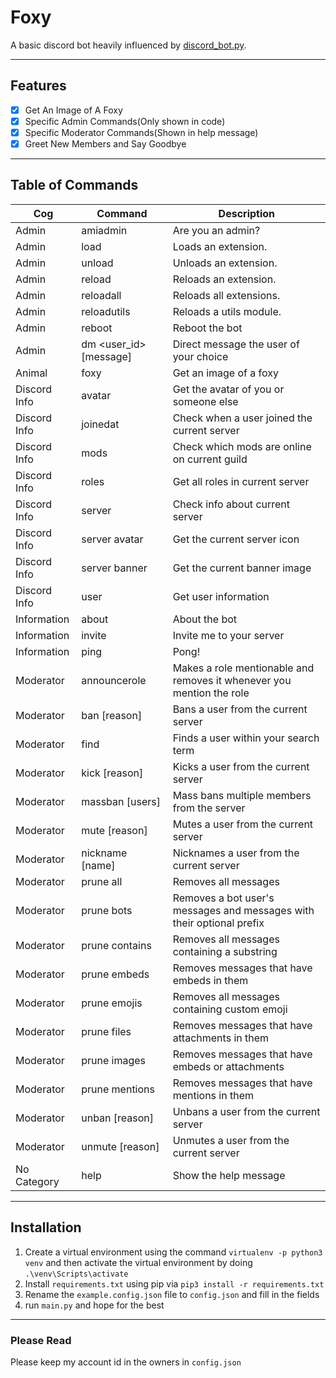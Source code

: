 # Foxy

 
A basic discord bot heavily influenced by [discord_bot.py](https://github.com/AlexFlipnote/discord_bot.py).

---

## Features

* [x] Get An Image of A Foxy
* [x] Specific Admin Commands(Only shown in code)
* [x] Specific Moderator Commands(Shown in help message)
* [x] Greet New Members and Say Goodbye

---

## Table of Commands

| Cog          | Command                  | Description                                                           |
|--------------|--------------------------|-----------------------------------------------------------------------|
| Admin        | amiadmin                 | Are you an admin?                                                     |
| Admin        | load <name>              | Loads an extension.                                                   |
| Admin        | unload <name>            | Unloads an extension.                                                 |
| Admin        | reload <name>            | Reloads an extension.                                                 |
| Admin        | reloadall                | Reloads all extensions.                                               |
| Admin        | reloadutils <name>       | Reloads a utils module.                                               |
| Admin        | reboot                   | Reboot the bot                                                        |
| Admin        | dm <user_id> [message]   | Direct message the user of your choice                                |
| Animal       | foxy                     | Get an image of a foxy                                                |
| Discord Info | avatar <user>            | Get the avatar of you or someone else                                 |
| Discord Info | joinedat <user>          | Check when a user joined the current server                           |
| Discord Info | mods                     | Check which mods are online on current guild                          |
| Discord Info | roles                    | Get all roles in current server                                       |
| Discord Info | server                   | Check info about current server                                       |
| Discord Info | server avatar            | Get the current server icon                                           |
| Discord Info | server banner            | Get the current banner image                                          |
| Discord Info | user <user>              | Get user information                                                  |
| Information  | about                    | About the bot                                                         |
| Information  | invite                   | Invite me to your server                                              |
| Information  | ping                     | Pong!                                                                 |
| Moderator    | announcerole <role>      | Makes a role mentionable and removes it whenever you mention the role |
| Moderator    | ban <user> [reason]      | Bans a user from the current server                                   |
| Moderator    | find                     | Finds a user within your search term                                  |
| Moderator    | kick <user> [reason]     | Kicks a user from the current server                                  |
| Moderator    | massban <reason> [users] | Mass bans multiple members from the server                            |
| Moderator    | mute <user> [reason]     | Mutes a user from the current server                                  |
| Moderator    | nickname <user> [name]   | Nicknames a user from the current server                              |
| Moderator    | prune all                | Removes all messages                                                  |
| Moderator    | prune bots <prefix>      | Removes a bot user's messages and messages with their optional prefix |
| Moderator    | prune contains <string>  | Removes all messages containing a substring                           |
| Moderator    | prune embeds             | Removes messages that have embeds in them                             |
| Moderator    | prune emojis             | Removes all messages containing custom emoji                          |
| Moderator    | prune files              | Removes messages that have attachments in them                        |
| Moderator    | prune images             | Removes messages that have embeds or attachments                      |
| Moderator    | prune mentions           | Removes messages that have mentions in them                           |
| Moderator    | unban <user> [reason]    | Unbans a user from the current server                                 |
| Moderator    | unmute <user> [reason]   | Unmutes a user from the current server                                |
| No Category  | help                     | Show the help message                                                 |

---

## Installation

1. Create a virtual environment using the command `virtualenv -p python3 venv` and then activate the virtual environment by doing `.\venv\Scripts\activate`
2. Install `requirements.txt` using pip via `pip3 install -r requirements.txt`
3. Rename the `example.config.json` file to `config.json` and fill in the fields
4. run `main.py` and hope for the best

---

### Please Read

Please keep my account id in the owners in `config.json`
